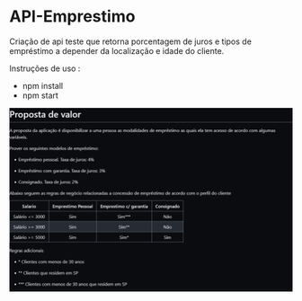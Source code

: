 # API-Emprestimo
Criação de api teste que retorna porcentagem de juros e tipos de empréstimo a depender da localização e idade do cliente.

Instruções de uso : 
 - npm install 
 - npm start

 ![Image containing instructions](./img/instruction-1.png)
